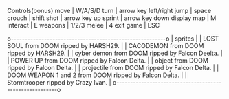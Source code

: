 
Controls(bonus)
move        | W/A/S/D
turn        | arrow key left/right
jump        | space
crouch      | shift
shot        | arrow key up
sprint      | arrow key down
display map | M
interact    | E
weapons     | 1/2/3
melee       | 4
exit game   | ESC

o--------------------------------------------------------o
| sprites                                                |
| LOST SOUL from DOOM ripped by HARSH29.                 |
| CACODEMON from DOOM ripped by HARSH29.                 |
| cyber demon from DOOM ripped by Falcon Deelta.         |
| POWER UP from DOOM ripped by Falcon Delta.             |
| object from DOOM ripped by Falcon Delta.               |
| projectile from DOOM ripped by Falcon Delta.           |
| DOOM WEAPON 1 and 2 from DOOM ripped by Falcon Delta.  |
| Stormtrooper ripped by Crazy lvan.                     |
o--------------------------------------------------------o
